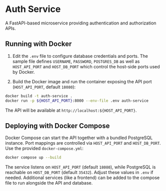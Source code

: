 # Auth Service

A FastAPI-based microservice providing authentication and authorization APIs.

## Running with Docker

1. Edit the `.env` file to configure database credentials and ports. The sample
   file defines `USERNAME`, `PASSWORD`, `POSTGRES_DB` as well as
   `HOST_API_PORT` and `HOST_DB_PORT` which control the host-side ports used by
   Docker.

2. Build the Docker image and run the container exposing the API port
   (`HOST_API_PORT`, default `18080`):

```bash
docker build -t auth-service .
docker run -p ${HOST_API_PORT}:8000 --env-file .env auth-service
```

The API will be available at `http://localhost:${HOST_API_PORT}`.

## Deploying with Docker Compose

Docker Compose can start the API together with a bundled PostgreSQL instance.
Port mappings are controlled via `HOST_API_PORT` and `HOST_DB_PORT`.
Use the provided `docker-compose.yml`:

```bash
docker compose up --build
```

The service listens on `HOST_API_PORT` (default `18080`), while PostgreSQL is
reachable on `HOST_DB_PORT` (default `35432`). Adjust these values in `.env` if
needed.
Additional services (like a frontend) can be added to the compose file to run
alongside the API and database.